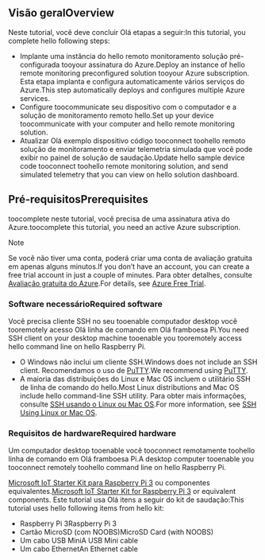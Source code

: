 ## <a name="overview"></a><span data-ttu-id="a325f-101">Visão geral</span><span class="sxs-lookup"><span data-stu-id="a325f-101">Overview</span></span>

<span data-ttu-id="a325f-102">Neste tutorial, você deve concluir Olá etapas a seguir:</span><span class="sxs-lookup"><span data-stu-id="a325f-102">In this tutorial, you complete hello following steps:</span></span>

- <span data-ttu-id="a325f-103">Implante uma instância do hello remoto monitoramento solução pré-configurada tooyour assinatura do Azure.</span><span class="sxs-lookup"><span data-stu-id="a325f-103">Deploy an instance of hello remote monitoring preconfigured solution tooyour Azure subscription.</span></span> <span data-ttu-id="a325f-104">Esta etapa implanta e configura automaticamente vários serviços do Azure.</span><span class="sxs-lookup"><span data-stu-id="a325f-104">This step automatically deploys and configures multiple Azure services.</span></span>
- <span data-ttu-id="a325f-105">Configure toocommunicate seu dispositivo com o computador e a solução de monitoramento remoto hello.</span><span class="sxs-lookup"><span data-stu-id="a325f-105">Set up your device toocommunicate with your computer and hello remote monitoring solution.</span></span>
- <span data-ttu-id="a325f-106">Atualizar Olá exemplo dispositivo código tooconnect toohello remoto solução de monitoramento e enviar telemetria simulada que você pode exibir no painel de solução de saudação.</span><span class="sxs-lookup"><span data-stu-id="a325f-106">Update hello sample device code tooconnect toohello remote monitoring solution, and send simulated telemetry that you can view on hello solution dashboard.</span></span>

## <a name="prerequisites"></a><span data-ttu-id="a325f-107">Pré-requisitos</span><span class="sxs-lookup"><span data-stu-id="a325f-107">Prerequisites</span></span>

<span data-ttu-id="a325f-108">toocomplete neste tutorial, você precisa de uma assinatura ativa do Azure.</span><span class="sxs-lookup"><span data-stu-id="a325f-108">toocomplete this tutorial, you need an active Azure subscription.</span></span>

> [!NOTE]
> <span data-ttu-id="a325f-109">Se você não tiver uma conta, poderá criar uma conta de avaliação gratuita em apenas alguns minutos.</span><span class="sxs-lookup"><span data-stu-id="a325f-109">If you don’t have an account, you can create a free trial account in just a couple of minutes.</span></span> <span data-ttu-id="a325f-110">Para obter detalhes, consulte [Avaliação gratuita do Azure][lnk-free-trial].</span><span class="sxs-lookup"><span data-stu-id="a325f-110">For details, see [Azure Free Trial][lnk-free-trial].</span></span>

### <a name="required-software"></a><span data-ttu-id="a325f-111">Software necessário</span><span class="sxs-lookup"><span data-stu-id="a325f-111">Required software</span></span>

<span data-ttu-id="a325f-112">Você precisa cliente SSH no seu tooenable computador desktop você tooremotely acesso Olá linha de comando em Olá framboesa Pi.</span><span class="sxs-lookup"><span data-stu-id="a325f-112">You need SSH client on your desktop machine tooenable you tooremotely access hello command line on hello Raspberry Pi.</span></span>

- <span data-ttu-id="a325f-113">O Windows não inclui um cliente SSH.</span><span class="sxs-lookup"><span data-stu-id="a325f-113">Windows does not include an SSH client.</span></span> <span data-ttu-id="a325f-114">Recomendamos o uso de [PuTTY](http://www.putty.org/).</span><span class="sxs-lookup"><span data-stu-id="a325f-114">We recommend using [PuTTY](http://www.putty.org/).</span></span>
- <span data-ttu-id="a325f-115">A maioria das distribuições do Linux e Mac OS incluem o utilitário SSH de linha de comando do hello.</span><span class="sxs-lookup"><span data-stu-id="a325f-115">Most Linux distributions and Mac OS include hello command-line SSH utility.</span></span> <span data-ttu-id="a325f-116">Para obter mais informações, consulte [SSH usando o Linux ou Mac OS](https://www.raspberrypi.org/documentation/remote-access/ssh/unix.md).</span><span class="sxs-lookup"><span data-stu-id="a325f-116">For more information, see [SSH Using Linux or Mac OS](https://www.raspberrypi.org/documentation/remote-access/ssh/unix.md).</span></span>

### <a name="required-hardware"></a><span data-ttu-id="a325f-117">Requisitos de hardware</span><span class="sxs-lookup"><span data-stu-id="a325f-117">Required hardware</span></span>

<span data-ttu-id="a325f-118">Um computador desktop tooenable você tooconnect remotamente toohello linha de comando em Olá framboesa Pi.</span><span class="sxs-lookup"><span data-stu-id="a325f-118">A desktop computer tooenable you tooconnect remotely toohello command line on hello Raspberry Pi.</span></span>

<span data-ttu-id="a325f-119">[Microsoft IoT Starter Kit para Raspberry Pi 3][lnk-starter-kits] ou componentes equivalentes.</span><span class="sxs-lookup"><span data-stu-id="a325f-119">[Microsoft IoT Starter Kit for Raspberry Pi 3][lnk-starter-kits] or equivalent components.</span></span> <span data-ttu-id="a325f-120">Este tutorial usa Olá itens a seguir do kit de saudação:</span><span class="sxs-lookup"><span data-stu-id="a325f-120">This tutorial uses hello following items from hello kit:</span></span>

- <span data-ttu-id="a325f-121">Raspberry Pi 3</span><span class="sxs-lookup"><span data-stu-id="a325f-121">Raspberry Pi 3</span></span>
- <span data-ttu-id="a325f-122">Cartão MicroSD (com NOOBS)</span><span class="sxs-lookup"><span data-stu-id="a325f-122">MicroSD Card (with NOOBS)</span></span>
- <span data-ttu-id="a325f-123">Um cabo USB Mini</span><span class="sxs-lookup"><span data-stu-id="a325f-123">A USB Mini cable</span></span>
- <span data-ttu-id="a325f-124">Um cabo Ethernet</span><span class="sxs-lookup"><span data-stu-id="a325f-124">An Ethernet cable</span></span>

[lnk-starter-kits]: https://azure.microsoft.com/develop/iot/starter-kits/
[lnk-free-trial]: http://azure.microsoft.com/pricing/free-trial/